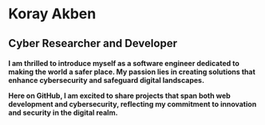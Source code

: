 <h1>Koray Akben</h1>
<h2>Cyber Researcher and Developer</h2>
<h4>I am thrilled to introduce myself as a software engineer dedicated to making the world a safer place. My passion lies in creating solutions that enhance cybersecurity and safeguard digital landscapes.

Here on GitHub, I am excited to share projects that span both web development and cybersecurity, reflecting my commitment to innovation and security in the digital realm.
</h4>





